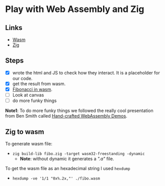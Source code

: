 # Play with Web Assembly and Zig

## Links

- [Wasm](https://webassembly.org/)
- [Zig](https://ziglang.org/)

## Steps

- [X] wrote the html and JS to check how they interact. It is a placeholder for
      our code.
- [X] get the result from wasm.
- [X] [Fibonacci in wasm](https://github.com/gthvn1/wasm_sandkasten/tree/master/fibonacci).
- [ ] Look at canvas
- [ ] do more funky things

**Note1**: To do more funky things we followed the really cool presentation from
Ben Smith called [Hand-crafted WebAssembly Demos](https://www.youtube.com/watch?v=qEq3F9Z8z6w&t=21s).

## Zig to wasm

To generate wasm file:
- `zig build-lib fibo.zig -target wasm32-freestanding -dynamic`
  - **Note**: without dynamic it generates a *".a"* file.

To get the wasm file as an hexadecimal string I used `hexdump`
- `hexdump -ve '1/1 "0x%.2x,"' ./fibo.wasm`
